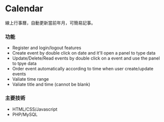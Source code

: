 # Calendar

線上行事曆，自動更新當前年月，可簡易記事。


### 功能

* Register and login/logout features
* Create event by double click on date and it'll open a panel to type data
* Update/Delete/Read events by double click on a event and use the panel to tpye data
* Order event automatically according to time when user create/update events
* Valiate time range 
* Valiate title and time (cannot be blank) 

### 主要技術

* HTML/CSS/Javascript
* PHP/MySQL


